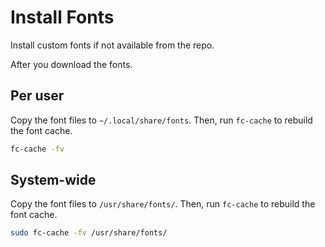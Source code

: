 # Install Fonts


Install custom fonts if not available from the repo.

<!--more-->

After you download the fonts.

## Per user

Copy the font files to  `~/.local/share/fonts`. Then, run `fc-cache` to rebuild the font cache.

```bash
fc-cache -fv
```

## System-wide

Copy the font files to  `/usr/share/fonts/`. Then, run `fc-cache` to rebuild the font cache.

```bash
sudo fc-cache -fv /usr/share/fonts/
```

